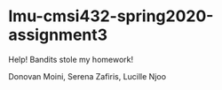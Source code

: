 # lmu-cmsi432-spring2020-assignment3

Help! Bandits stole my homework!

Donovan Moini, Serena Zafiris, Lucille Njoo
